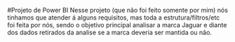 #Projeto de Power BI
Nesse projeto (que não foi feito somente por mim) nós tinhamos que atender á alguns requisitos, mas toda a estrutura/filtros/etc foi feita por nós, sendo o objetivo principal analisar a marca Jaguar e diante dos dados retirados da analise se a marca deveria ser mantida ou não.
